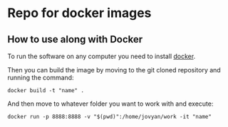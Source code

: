 # Repo for docker images

## How to use along with Docker

To run the software on any computer you need to install [docker](https://www.docker.com/).

Then you can build the image by moving to the git cloned repository and running the command:

```
docker build -t "name" .
```

And then move to whatever folder you want to work with and execute:

```
docker run -p 8888:8888 -v "$(pwd)":/home/jovyan/work -it "name"
```